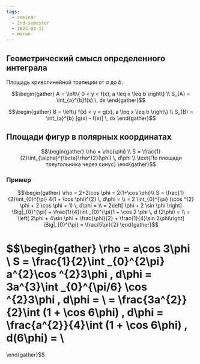 ```yaml
---
tags:
  - seminar
  - 2nd-semester
  - 2024-04-11
  - матан
---
```

## Геометрический смысл определенного интеграла

Площадь криволинейной трапеции от $a$ до $b$.

$$\begin{gather}
A = \left\{ 0 < y < f(x), a \leq x \leq b \right\} \\
S_{A} = \int_{a}^{b}f(x) \, dx 
\end{gather}$$

$$\begin{gather}
B = \left\{ f(x) < y < g(x), a \leq x \leq b \right\} \\
S_{B} = \int_{a}^{b} [g(x) - f(x)] \, dx 
\end{gather}$$

## Площади фигур в полярных координатах

$$\begin{gather}
\rho = \rho(\phi) \\
S = \frac{1}{2}\int_{\alpha}^{\beta}\rho^{2}(\phi) \, d\phi \\
\text{По площади треугольника через синус}
\end{gather}$$

### Пример

$$\begin{gather}
\rho = 2+2\cos \phi = 2(1+\cos \phi)\\
S = \frac{1}{2}\int_{0}^{\pi} 4(1 + \cos \phi)^{2} \, d\phi = \\
= 2 \int_{0}^{\pi} (\cos ^{2} \phi + 2 \cos \phi + 1) \, d\phi = \\
= 2\left[ \phi + 2 \sin \phi \right] \Big|_{0}^{\pi} + \frac{1}{4}\int _{0}^{\pi}1 + \cos 2 \phi \, d (2\phi) = \\
= \left[ 2\phi + 4\sin \phi + \frac{\phi}{2} + \frac{1}{4}\sin 2\phi\right] \Big|_{0}^{\pi} = \frac{5\pi}{2}
\end{gather}$$

$$\begin{gather}
\rho = a\cos 3\phi \\
S = \frac{1}{2}\int _{0}^{2\pi} a^{2}\cos ^{2}3\phi \, d\phi = 3a^{3}\int _{0}^{\pi/6} \cos ^{2}3\phi \, d\phi = \\
= \frac{3a^{2}}{2}\int (1 + \cos 6\phi) \, d\phi = \frac{a^{2}}{4}\int (1 + \cos 6\phi) \, d(6\phi) = \\
= 
\end{gather}$$
